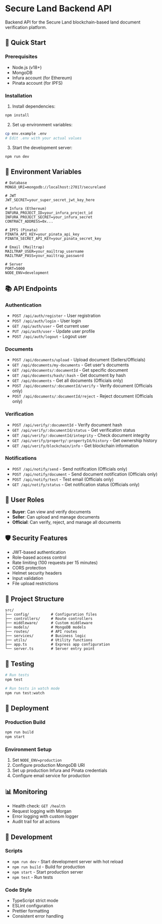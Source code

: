 # Secure Land Backend API

Backend API for the Secure Land blockchain-based land document verification platform.

## 🚀 Quick Start

### Prerequisites
- Node.js (v18+)
- MongoDB
- Infura account (for Ethereum)
- Pinata account (for IPFS)

### Installation

1. Install dependencies:
```bash
npm install
```

2. Set up environment variables:
```bash
cp env.example .env
# Edit .env with your actual values
```

3. Start the development server:
```bash
npm run dev
```

## 🔧 Environment Variables

```env
# Database
MONGO_URI=mongodb://localhost:27017/secureland

# JWT
JWT_SECRET=your_super_secret_jwt_key_here

# Infura (Ethereum)
INFURA_PROJECT_ID=your_infura_project_id
INFURA_PROJECT_SECRET=your_infura_secret
CONTRACT_ADDRESS=0x...

# IPFS (Pinata)
PINATA_API_KEY=your_pinata_api_key
PINATA_SECRET_API_KEY=your_pinata_secret_key

# Email (Mailtrap)
MAILTRAP_USER=your_mailtrap_username
MAILTRAP_PASS=your_mailtrap_password

# Server
PORT=5000
NODE_ENV=development
```

## 📚 API Endpoints

### Authentication
- `POST /api/auth/register` - User registration
- `POST /api/auth/login` - User login
- `GET /api/auth/user` - Get current user
- `PUT /api/auth/user` - Update user profile
- `POST /api/auth/logout` - Logout user

### Documents
- `POST /api/documents/upload` - Upload document (Sellers/Officials)
- `GET /api/documents/my-documents` - Get user's documents
- `GET /api/documents/:documentId` - Get specific document
- `GET /api/documents/hash/:hash` - Get document by hash
- `GET /api/documents` - Get all documents (Officials only)
- `POST /api/documents/:documentId/verify` - Verify document (Officials only)
- `POST /api/documents/:documentId/reject` - Reject document (Officials only)

### Verification
- `POST /api/verify/:documentId` - Verify document hash
- `GET /api/verify/:documentId/status` - Get verification status
- `GET /api/verify/:documentId/integrity` - Check document integrity
- `GET /api/verify/property/:propertyId/history` - Get ownership history
- `GET /api/verify/blockchain/info` - Get blockchain information

### Notifications
- `POST /api/notify/send` - Send notification (Officials only)
- `POST /api/notify/document` - Send document notification (Officials only)
- `POST /api/notify/test` - Test email (Officials only)
- `GET /api/notify/status` - Get notification status (Officials only)

## 🔐 User Roles

- **Buyer**: Can view and verify documents
- **Seller**: Can upload and manage documents
- **Official**: Can verify, reject, and manage all documents

## 🛡️ Security Features

- JWT-based authentication
- Role-based access control
- Rate limiting (100 requests per 15 minutes)
- CORS protection
- Helmet security headers
- Input validation
- File upload restrictions

## 📁 Project Structure

```
src/
├── config/          # Configuration files
├── controllers/     # Route controllers
├── middleware/      # Custom middleware
├── models/          # MongoDB models
├── routes/          # API routes
├── services/        # Business logic
├── utils/           # Utility functions
├── app.ts           # Express app configuration
└── server.ts        # Server entry point
```

## 🧪 Testing

```bash
# Run tests
npm test

# Run tests in watch mode
npm run test:watch
```

## 🚀 Deployment

### Production Build
```bash
npm run build
npm start
```

### Environment Setup
1. Set `NODE_ENV=production`
2. Configure production MongoDB URI
3. Set up production Infura and Pinata credentials
4. Configure email service for production

## 📊 Monitoring

- Health check: `GET /health`
- Request logging with Morgan
- Error logging with custom logger
- Audit trail for all actions

## 🔧 Development

### Scripts
- `npm run dev` - Start development server with hot reload
- `npm run build` - Build for production
- `npm start` - Start production server
- `npm test` - Run tests

### Code Style
- TypeScript strict mode
- ESLint configuration
- Prettier formatting
- Consistent error handling
